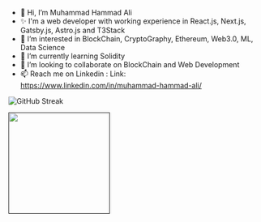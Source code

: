 - 👋 Hi, I’m Muhammad Hammad Ali
- ✨ I'm a web developer with working experience in React.js, Next.js, Gatsby.js, Astro.js and T3Stack
- 👀 I’m interested in BlockChain, CryptoGraphy, Ethereum, Web3.0, ML, Data Science  
- 🌱 I’m currently learning Solidity
- 💞️ I’m looking to collaborate on BlockChain and Web Development
- 📫 Reach me on Linkedin : Link: https://www.linkedin.com/in/muhammad-hammad-ali/


![GitHub Streak](https://github-readme-streak-stats.herokuapp.com/?user=Hammad395&theme=dark)

<!---
<a href="">
  <img height=200 align="center" src="https://github-readme-stats.vercel.app/api?username=Hammad395&theme=vision-friendly-dark" />
 </a>
 --->
 <a href=""> 
  <img height=200 align="center" src="https://github-readme-stats.vercel.app/api/top-langs?username=Hammad395&layout=compact&langs_count=8&card_width=320&theme=vision-friendly-dark" />
 </a>

<!---
HammadKnight/HammadKnight is a ✨ special ✨ repository because its `README.md` (this file) appears on your GitHub profile.
You can click the Preview link to take a look at your changes.
--->
